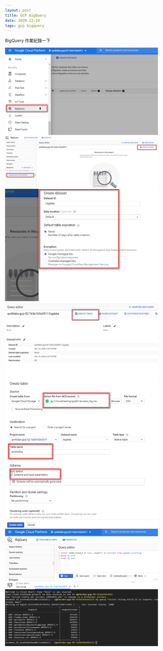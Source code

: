 ```yaml
---
layout: post
title: GCP BigQuery
date: 2020-12-10
tags: gcp bigquery
---
```


BigQuery 作業紀錄一下

<img src="/images/posts/google-doc/p1.png">

<img src="/images/posts/google-doc/p2.png">

<img src="/images/posts/google-doc/p3.png">

<img src="/images/posts/google-doc/p4.png">

<img src="/images/posts/google-doc/p5.png">

<img src="/images/posts/google-doc/p6.png">
